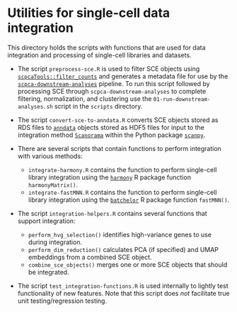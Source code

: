 # Utilities for single-cell data integration

This directory holds the scripts with functions that are used for data integration and processing of single-cell libraries and datasets.


- The script `preprocess-sce.R` is used to filter SCE objects using [`scpcaTools::filter_counts`](https://github.com/AlexsLemonade/scpcaTools/blob/main/R/filter_counts.R) and generates a metadata file for use by the [`scpca-downstream-analyses`](https://github.com/AlexsLemonade/scpca-downstream-analyses/) pipeline. 
To run this script followed by processing SCE through `scpca-downstream-analyses` to complete filtering, normalization, and clustering use the `01-run-downstream-analyses.sh` script in the `scripts` directory. 
- The script `convert-sce-to-anndata.R` converts SCE objects stored as RDS files to [`anndata`](https://anndata.readthedocs.io/en/latest/) objects stored as HDF5 files for input to the integration method [`Scanorama`](https://github.com/brianhie/scanorama) within the Python package [`scanpy`](https://github.com/scverse/scanpy).


- There are several scripts that contain functions to perform integration with various methods:
    - `integrate-harmony.R` contains the function to perform single-cell library integration using the [`harmony`](https://github.com/immunogenomics/harmony) R package function `harmonyMatrix()`.
    - `integrate-fastMNN.R` contains the function to perform single-cell library integration using the [`batchelor`](https://bioconductor.org/packages/devel/bioc/html/batchelor.html) R package function `fastMNN()`.

- The script `integration-helpers.R` contains several functions that support integration:
    - `perform_hvg_selection()` identifies high-variance genes to use during integration.
    - `perform_dim_reduction()` calculates PCA (if specified) and UMAP embeddings from a combined SCE object.
    - `combine_sce_objects()` merges one or more SCE objects that should be integrated.

- The script `test_integration-functions.R` is used internally to lightly test functionality of new features. 
Note that this script does _not_ facilitate true unit testing/regression testing. 

